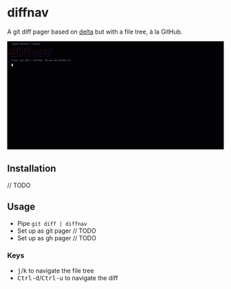 # diffnav

A git diff pager based on [delta](https://github.com/dandavison/delta) but with a file tree, à la GitHub.

<img src="https://github.com/dlvhdr/diffnav/blob/74c3f341797ab121ce8edf785ef63e00075ce040/out.gif" />

## Installation

// TODO

## Usage

- Pipe `git diff | diffnav`
- Set up as git pager // TODO
- Set up as gh pager // TODO

### Keys

- <kbd>j</kbd>/<kbd>k</kbd> to navigate the file tree
- <kbd>Ctrl-d</kbd>/<kbd>Ctrl-u</kbd> to navigate the diff
